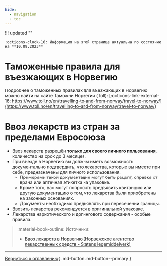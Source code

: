```yaml
---
hide:
  - navigation
  - toc
---
```

!!! updated ""

    :octicons-clock-16: Информация на этой странице актуальна по состоянию на **10.09.2023**

# Таможенные правила для въезжающих в Норвегию 
Подробнее о таможенных правилах для въезжающих в Норвегию можно найти на сайте Таможни Норвегии (Toll): [:octicons-link-external-16: https://www.toll.no/en/travelling-to-and-from-norway/travel-to-norway/](https://www.toll.no/en/travelling-to-and-from-norway/travel-to-norway/)

# Ввоз лекарств из стран за пределами Евросоюза
- Ввоз лекарств разрешён **только для своего личного пользования**, количество на срок до 3 месяцев.
- При въезде в Норвегию вы должны иметь возможность документально подтвердить, что лекарства, которые вы имеете при себе, предназначены для личного использования.
    - Примерами такой документации могут быть рецепт, справка от врача или аптечная этикетка на упаковке.
    - Кроме того, вас могут попросить предъявить квитанцию ​​или другую документацию о том, что лекарства были приобретены на законных основаниях. 
    - Документы необходимо предъявлять при пересечении границы.
- Ввозить лекарства рекомендуется в оригинальной упаковке.
- Лекарства наркотического и допингового содержания - особые правила.

> :material-book-outline: Источники: 
> 
> - [Ввоз лекарств в Норвегию (Норвежское агентство лекарственных средств - Statens legemiddelverk)](https://legemiddelverket.no/import-og-salg/import-til-personlig-bruk/legemidler-pa-reise-inn-til-norge)


---

[Вернуться к оглавлению](index.md){ .md-button .md-button--primary }